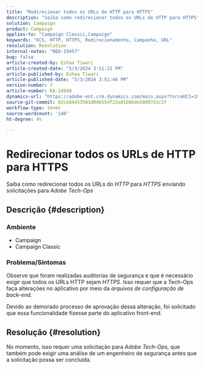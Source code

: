 ```yaml
---
title: "Redirecionar todos os URLs de HTTP para HTTPS"
description: "Saiba como redirecionar todos os URLs de HTTP para HTTPS"
solution: Campaign
product: Campaign
applies-to: "Campaign Classic,Campaign"
keywords: "KCS, HTTP, HTTPS, Redirecionamento, Campanha, URL"
resolution: Resolution
internal-notes: "NEO-19457"
bug: false
article-created-by: Eshaa Tiwari
article-created-date: "5/3/2024 3:51:21 PM"
article-published-by: Eshaa Tiwari
article-published-date: "5/3/2024 3:51:46 PM"
version-number: 7
article-number: KA-14948
dynamics-url: "https://adobe-ent.crm.dynamics.com/main.aspx?forceUCI=1&pagetype=entityrecord&etn=knowledgearticle&id=768ec9f6-6409-ef11-9f89-000d3a32bd42"
source-git-commit: 02ce84453581d04b554f23a01b8bde50d97d1c1f
workflow-type: tm+mt
source-wordcount: '140'
ht-degree: 4%

---
```


# Redirecionar todos os URLs de HTTP para HTTPS


Saiba como redirecionar todos os URLs do *HTTP* para *HTTPS* enviando solicitações para *Adobe Tech-Ops*

## Descrição {#description}


### Ambiente

- Campaign
- Campaign Classic


### Problema/Sintomas

Observe que foram realizadas auditorias de segurança e que é necessário exigir que todos os URLs HTTP sejam *HTTPS*. Isso requer que a Tech-Ops faça alterações no aplicativo por meio da *arquivos de configuração de back-end.*

Devido ao demorado processo de aprovação dessa alteração, foi solicitado que essa funcionalidade fizesse parte do aplicativo front-end.


## Resolução {#resolution}


No momento, isso requer uma solicitação para *Adobe Tech-Ops,* que também pode exigir uma análise de um engenheiro de segurança antes que a solicitação possa ser concluída.
